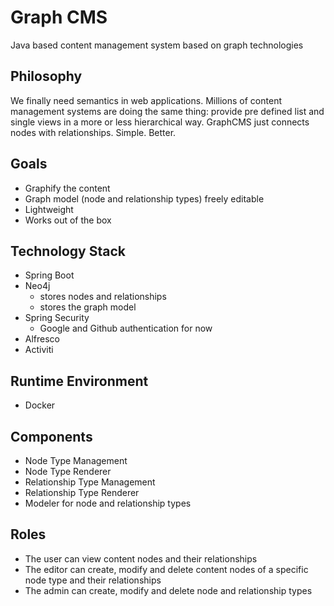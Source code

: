 # Graph CMS

Java based content management system based on graph technologies

## Philosophy

We finally need semantics in web applications. Millions of content management systems are doing the same thing: provide pre defined list and single views in a more or less hierarchical way. GraphCMS just connects nodes with relationships. Simple. Better.

## Goals

* Graphify the content
* Graph model (node and relationship types) freely editable
* Lightweight
* Works out of the box

## Technology Stack

* Spring Boot
* Neo4j
  * stores nodes and relationships
  * stores the graph model
* Spring Security
  * Google and Github authentication for now
* Alfresco
* Activiti

## Runtime Environment

* Docker

## Components

* Node Type Management
* Node Type Renderer
* Relationship Type Management
* Relationship Type Renderer
* Modeler for node and relationship types

## Roles

* The user can view content nodes and their relationships
* The editor can create, modify and delete content nodes of a specific node type and their relationships
* The admin can create, modify and delete node and relationship types
